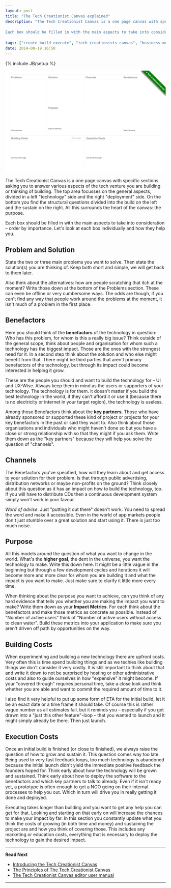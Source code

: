 ```yaml
---
layout: post
title: "The Tech Creationist Canvas explained"
description: "The Tech Creationist Canvas is a one page canvas with specific sections asking you to answer various aspects of the tech venture you are building or thinking of building. The top area focusses on the general aspects, divided in a left \"technology\" side and the right \"deployment\" side. On the bottom you find the structural questions divided into the build on the left and the sustain on the right. All this surrounds the heart of the canvas: the purpose.

Each box should be filled in with the main aspects to take into consideration – order by importance. Let's look at each box individually and how they help you."

tags: ["create build execute", "tech creationists canvas", "business model canvas", "cbe", "lean startup canvas", "lean startup"]
date: 2014-08-19 16:50
---
```

{% include JB/setup %}

[![The Tech Creationist Canvas](/assets/content/posts/tech-creationist-canvas.png)](/assets/content/posts/tech-creationist-canvas.png)

The Tech Creationist Canvas is a one page canvas with specific sections asking you to answer various aspects of the tech venture you are building or thinking of building. The top area focusses on the general aspects, divided in a left "technology" side and the right "deployment" side. On the bottom you find the structural questions divided into the build on the left and the sustain on the right. All this surrounds the heart of the canvas: the purpose.

Each box should be filled in with the main aspects to take into consideration – order by importance. Let's look at each box individually and how they help you.

## Problem and Solution

State the two or three main problems you want to solve. Then state the solution(s) you are thinking of. Keep both short and simple, we will get back to them later.

Also think about the alternatives: how are people scratching that itch at the moment? Write those down at the bottom of the Problems section. These can even be offline or very cumbersome ways. The odds are though, if you can't find any way that people work around the problems at the moment, it isn't much of a problem in the first place.

## Benefactors

Here you should think of the **benefactors** of the technology in question: Who has this problem, for whom is this a really big issue? Think outside of the general scope, think about people and organisation for whom such a technology has the biggest impact. Those are the ones with the strongest need for it. In a second step think about the solution and who else might benefit from that. There might be third parties that aren't primary benefactors of the technology, but through its impact could become interested in helping it grow.

These are the people you should and want to build the technology for – UI and UX-Wise. Always keep them in mind as the users or supporters of your technology. The technology is for them. It doesn't matter if you build the best technology in the world, if they can't afford it or use it (because there is no electricity or internet in your target region), the technology is useless.

Among those Benefactors think about the **key partners**. Those who have already sponsored or supported these kind of project or projects for your key benefactors in the past or said they want to. Also think about those organisations and individuals who might haven't done so but you have a close or strong relationship with so that they might if you ask them. Write them down as the "key partners" because they will help you solve the question of "channels".

## Channels

The Benefactors you've specified, how will they learn about and get access to your solution for their problem. Is that through public advertising, distribution networks or maybe non-profits on the ground? Think closely about this question as it has an impact on how to build the technology, too. If you will have to distribute CDs then a continuous development system simply won't work in your favour.

_Word of advise_: Just "putting it out there" doesn't work. You need to spread the word and make it accessible. Even in the world of app markets people don't just stumble over a great solution and start using it. There is just too much noise.

## Purpose

All this models around the question of what you want to change in the world. What's the **higher goal**, the dent in the universe, you want the technology to make. Write this down here. It might be a little vague in the beginning but through a few development cycles and iterations it will become more and more clear for whom you are building it and what the impact is you want to make. Just make sure to clarify it little more every time.

When thinking about the purpose you want to achieve, can you think of any hard evidence that tells you whether you are making the impact you want to make? Write them down as your **Impact Metrics**. For each think about the benefactors and make those metrics as concrete as possible. Instead of "Number of active users" think of "Number of active users without access to clean water". Build these metrics into your application to make sure you aren't driven off path by opportunities on the way.

## Building Costs

When experimenting and building a new technology there are upfront costs. Very often this is time spend building things and as we techies like building things we don't consider it very costly. It is still important to think about that and write it down to not be surprised by hosting or other administrative costs and also to guide ourselves in how "expensive" it might become. If your "covered through" requires personal time, take a close look and think whether you are able and want to commit the required amount of time to it.

I also find it very helpful to put up some form of ETA for the initial build, let it be an exact date or a time frame it should take. Of course this is rather vague number as all estimates fail, but it reminds you – especially if you get drawn into a "just this other feature"-loop – that you wanted to launch and it might simply already be there. Then just launch.

## Execution Costs

Once an initial build is finished (or close to finished), we always raise the question of how to grow and sustain it. This question comes way too late. Being used to very fast feedback loops, too much technology is abandoned because the initial launch didn't yield the immediate positive feedback the founders hoped for. Think early about how the technology will be grown and sustained. Think early about how to deploy the software to the benefactors and which key partners to talk to already. Even if it isn't ready yet, a prototype is often enough to get a NGO going on their internal processes to help you out. Which in turn will drive you in really getting it done and deployed.

Executing takes longer than building and you want to get any help you can get for that. Looking and starting on that early on will increase the chances to make your impact by far. In this section you constantly update what you think the costs of growing (in both time and money) and sustaining the project are and how you think of covering those. This includes any marketing or education costs, everything that is necessary to deploy the technology to gain the desired impact.

---

**Read Next**

 - [Introducing the Tech Creationist Canvas](/2014/08/19/introducing-the-tech-creationist-canvas/)
 - [The Principles of The Tech Creationist Canvas](/2014/08/19/tech-creationist-canvas-the-principles/)
 - [The Tech Creationist Canvas editor user manual](/2014/08/19/the-tech-creationist-canvas-editor/)

---

